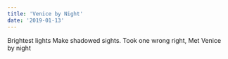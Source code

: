 ```yaml
---
title: 'Venice by Night'
date: '2019-01-13'
---
```


Brightest lights
Make shadowed sights.
Took one wrong right,
Met Venice by night
